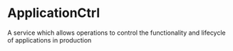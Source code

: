 ApplicationCtrl
========

A service which allows operations to control the functionality and lifecycle of applications in production
